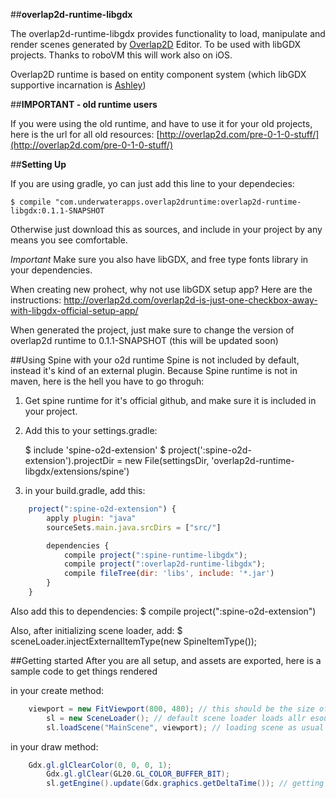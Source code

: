 ##**overlap2d-runtime-libgdx**

The overlap2d-runtime-libgdx provides functionality to load, manipulate and render scenes generated by [Overlap2D](http://overlap2d.com/) Editor.
To be used with libGDX projects. Thanks to roboVM this will work also on iOS.

Overlap2D runtime is based on entity component system (which libGDX supportive incarnation is [Ashley](https://github.com/libgdx/ashley))

##**IMPORTANT - old runtime users**

If you were using the old runtime, and have to use it for your old projects, here is the url for all old resources:
[http://overlap2d.com/pre-0-1-0-stuff/](http://overlap2d.com/pre-0-1-0-stuff/)


##**Setting Up**

If you are using gradle, yo can just add this line to your dependecies:

    $ compile "com.underwaterapps.overlap2druntime:overlap2d-runtime-libgdx:0.1.1-SNAPSHOT

Otherwise just download this as sources, and include in your project by any means you see comfortable.

*Important* Make sure you also have libGDX, and free type fonts library in your dependencies.

When creating new prohect, why not use libGDX setup app? Here are the instructions:
http://overlap2d.com/overlap2d-is-just-one-checkbox-away-with-libgdx-official-setup-app/

When generated the project, just make sure to change the version of overlap2d runtime to 0.1.1-SNAPSHOT (this will be updated soon)

##Using Spine with your o2d runtime
Spine is not included by default, instead it's kind of an external plugin. Because Spine runtime is not in maven, here is the hell you have to go throguh:
1) Get spine runtime for it's official github, and make sure it is included in your project.
2) Add this to your settings.gradle:

    $ include 'spine-o2d-extension'
    $ project(':spine-o2d-extension').projectDir = new File(settingsDir, 'overlap2d-runtime-libgdx/extensions/spine')
3) in your build.gradle, add this:
```js
    project(":spine-o2d-extension") {
        apply plugin: "java"
        sourceSets.main.java.srcDirs = ["src/"]

        dependencies {
            compile project(":spine-runtime-libgdx");
            compile project(":overlap2d-runtime-libgdx");
            compile fileTree(dir: 'libs', include: '*.jar')
        }
    }
```
Also add this to dependencies:
    $ compile project(":spine-o2d-extension")

Also, after initializing scene loader, add:
    $ sceneLoader.injectExternalItemType(new SpineItemType());


##Getting started
After you are all setup, and assets are exported, here is a sample code to get things rendered

in your create method:

```java
    viewport = new FitViewport(800, 480); // this should be the size of camera in WORLD units. make sure you check that in editor first.
		sl = new SceneLoader(); // default scene loader loads allr esources from default RM as usual.
		sl.loadScene("MainScene", viewport); // loading scene as usual
```

in your draw method:

```java
    Gdx.gl.glClearColor(0, 0, 0, 1);
		Gdx.gl.glClear(GL20.GL_COLOR_BUFFER_BIT);
		sl.getEngine().update(Gdx.graphics.getDeltaTime()); // getting the ashley engine and updating it (it will render things with it's own render system)
```
